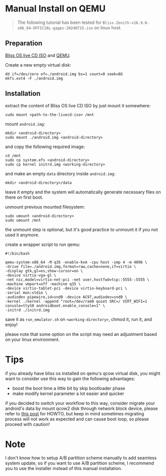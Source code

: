 # Manual Install on QEMU

> The following tutorial has been tested for `Bliss-Zenith-v16.9.6-x86_64-OFFICIAL-gapps-20240715.iso` on linux host.

## Preparation

[Bliss OS live CD ISO](https://blissos.org/index.html#download) and [QEMU](https://www.qemu.org/download).

Create a new empty virtual disk:

```
dd if=/dev/zero of=./android.img bs=1 count=0 seek=8G
mkfs.ext4 -F ./android.img
```

## Installation

extract the content of Bliss OS live CD ISO by just mount it somewhere:

```
sudo mount <path-to-the-livecd-iso> /mnt
```

mount `android.img`:

```
mkdir <android-directory>
sudo mount ./android.img <android-directory>
```

and copy the following required image:

```
cd /mnt
sudo cp system.efs <android-directory>
sudo cp kernel initrd.img <working-directory>
```

and make an empty `data` directory inside `android.img`:

```
mkdir <android-directory>/data
```

leave it empty and the system will automatically generate necessary files on there on first boot.

unmount previous mounted filesystem:
```
sudo umount <android-directory>
sudo umount /mnt
```

the unmount step is optional, but it's good practice to unmount it if you not used it anymore.

create a wrapper script to run qemu:

```
#!/bin/bash

qemu-system-x86_64 -M q35 -enable-kvm -cpu host -smp 4 -m 4096 \
-drive file=./android.img,format=raw,cache=none,if=virtio \
-display gtk,gl=es,show-cursor=on \
-device virtio-vga-gl \
-net nic,model=virtio-net-pci -net user,hostfwd=tcp::5555-:5555 \
-machine vmport=off -machine q35 \
-device virtio-tablet-pci -device virtio-keyboard-pci \
-serial mon:stdio \
-audiodev pipewire,id=snd0 -device AC97,audiodev=snd0 \
-kernel ./kernel -append "root=/dev/ram0 quiet SRC=/ VIRT_WIFI=1 console=ttyS0 androidboot.enable_console=1" \
-initrd ./initrd.img
```

save it as `run_emulator.sh` on `<working-directory>`, chmod it, run it, and enjoy!

please note that some option on the script may need an adjustment based on your linux environment.

# Tips

if you already have bliss os installed on qemu's qcow virtual disk, you might want to consider use this way to gain the following advantages:
- boost the boot time a little bit by skip bootloader phase
- make modify kernel parameter a lot easier and quicker

if you decided to switch your workflow to this way, consider migrate your android's data by mount qcow2 disk through network block device, please refer to [this post](https://unix.stackexchange.com/questions/268460/how-to-mount-qcow2-image) for HOWTO, but keep in mind sometimes migrating process will not work as expected and can cause boot loop, so please proceed with caution!

# Note
I don't know how to setup A/B partition scheme manually to add seamless system update, so if you want to use A/B partition scheme, I recommend you to use the installer instead of this manual installation.
